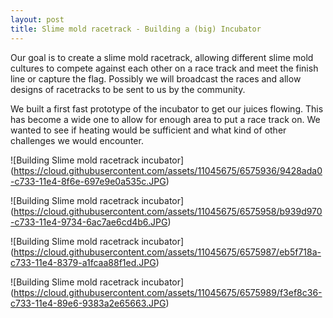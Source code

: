```yaml
---
layout: post
title: Slime mold racetrack - Building a (big) Incubator
---
```


Our goal is to create a slime mold racetrack, allowing different slime mold cultures to compete against each other on a race track and meet the finish line or capture the flag. Possibly we will broadcast the races and allow designs of racetracks to be sent to us by the community.

We built a first fast prototype of the incubator to get our juices flowing. This has become a wide one to allow for enough area to put a race track on. We wanted to see if heating would be sufficient and what kind of other challenges we would encounter.

![Building Slime mold racetrack incubator]
(https://cloud.githubusercontent.com/assets/11045675/6575936/9428ada0-c733-11e4-8f6e-697e9e0a535c.JPG)

![Building Slime mold racetrack incubator]
(https://cloud.githubusercontent.com/assets/11045675/6575958/b939d970-c733-11e4-9734-6ac7ae6cd4b6.JPG)

![Building Slime mold racetrack incubator]
(https://cloud.githubusercontent.com/assets/11045675/6575987/eb5f718a-c733-11e4-8379-a1fcaa88f1ed.JPG)

![Building Slime mold racetrack incubator]
(https://cloud.githubusercontent.com/assets/11045675/6575989/f3ef8c36-c733-11e4-89e6-9383a2e65663.JPG)
